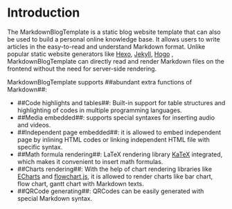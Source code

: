 # Introduction

The MarkdownBlogTemplate is a static blog website template that can also be used to build a personal online knowledge base. It allows users to write articles in the easy-to-read and understand Markdown format. Unlike popular static website generators like  [Hexo](https://hexo.io/zh-cn), [Jekyll](https://jekyllcn.com/docs/home/), [Hogo](https://www.gohugo.org/) , MarkdownBlogTemplate can directly read and render Markdown files on the frontend without the need for server-side rendering.

MarkdownBlogTemplate supports ##abundant extra functions of Markdown##:
- ##Code highlights and tables##: Built-in support for table structures and highlighting of codes in multiple programming languages.
- ##Media embedded##: supports special syntaxes for inserting audio and videos.
- ##Independent page embedded##: it is allowed to embed independent page by inlining HTML codes or linking independent HTML file with specific syntax.
- ##Math formula rendering##: LaTeX rendering library [KaTeX](https://katex.org/) integrated, which makes it convenient to insert math formulas.
- ##Charts rendering##: With the help of chart rendering libraries like [ECharts](https://echarts.apache.org/zh/index.html) and
[flowchart.js](http://flowchart.js.org/), it is allowed to render charts like bar chart, flow chart, gantt chart with Markdown texts.
- ##QRCode generating##: QRCodes can be easily generated with  special Markdown syntax.
